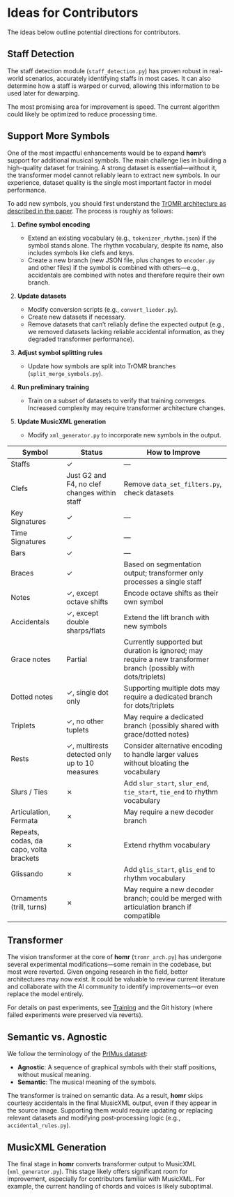 # Ideas for Contributors

The ideas below outline potential directions for contributors.

## Staff Detection

The staff detection module (`staff_detection.py`) has proven robust in real-world scenarios, accurately identifying staffs in most cases. It can also determine how a staff is warped or curved, allowing this information to be used later for dewarping.

The most promising area for improvement is speed. The current algorithm could likely be optimized to reduce processing time.

## Support More Symbols

One of the most impactful enhancements would be to expand **homr**’s support for additional musical symbols. The main challenge lies in building a high-quality dataset for training. A strong dataset is essential—without it, the transformer model cannot reliably learn to extract new symbols. In our experience, dataset quality is the single most important factor in model performance.

To add new symbols, you should first understand the [TrOMR architecture as described in the paper](https://arxiv.org/abs/2308.09370). The process is roughly as follows:

1. **Define symbol encoding**

   - Extend an existing vocabulary (e.g., `tokenizer_rhythm.json`) if the symbol stands alone. The rhythm vocabulary, despite its name, also includes symbols like clefs and keys.
   - Create a new branch (new JSON file, plus changes to `encoder.py` and other files) if the symbol is combined with others—e.g., accidentals are combined with notes and therefore require their own branch.

2. **Update datasets**

   - Modify conversion scripts (e.g., `convert_lieder.py`).
   - Create new datasets if necessary.
   - Remove datasets that can’t reliably define the expected output (e.g., we removed datasets lacking reliable accidental information, as they degraded transformer performance).

3. **Adjust symbol splitting rules**

   - Update how symbols are split into TrOMR branches (`split_merge_symbols.py`).

4. **Run preliminary training**

   - Train on a subset of datasets to verify that training converges. Increased complexity may require transformer architecture changes.

5. **Update MusicXML generation**

   - Modify `xml_generator.py` to incorporate new symbols in the output.

| Symbol                                  | Status                                        | How to Improve                                                                                                  |
| --------------------------------------- | --------------------------------------------- | --------------------------------------------------------------------------------------------------------------- |
| Staffs                                  | ✓                                             | —                                                                                                               |
| Clefs                                   | Just G2 and F4, no clef changes within staff  | Remove `data_set_filters.py`, check datasets                                                                    |
| Key Signatures                          | ✓                                             | —                                                                                                               |
| Time Signatures                         | ✓                                             | —                                                                                                               |
| Bars                                    | ✓                                             | —                                                                                                               |
| Braces                                  | ✓                                             | Based on segmentation output; transformer only processes a single staff                                         |
| Notes                                   | ✓, except octave shifts                       | Encode octave shifts as their own symbol                                                                        |
| Accidentals                             | ✓, except double sharps/flats                 | Extend the lift branch with new symbols                                                                         |
| Grace notes                             | Partial                                       | Currently supported but duration is ignored; may require a new transformer branch (possibly with dots/triplets) |
| Dotted notes                            | ✓, single dot only                            | Supporting multiple dots may require a dedicated branch for dots/triplets                                       |
| Triplets                                | ✓, no other tuplets                           | May require a dedicated branch (possibly shared with grace/dotted notes)                                        |
| Rests                                   | ✓, multirests detected only up to 10 measures | Consider alternative encoding to handle larger values without bloating the vocabulary                           |
| Slurs / Ties                            | ✗                                             | Add `slur_start`, `slur_end`, `tie_start`, `tie_end` to rhythm vocabulary                                       |
| Articulation, Fermata                   | ✗                                             | May require a new decoder branch                                                                                |
| Repeats, codas, da capo, volta brackets | ✗                                             | Extend rhythm vocabulary                                                                                        |
| Glissando                               | ✗                                             | Add `glis_start`, `glis_end` to rhythm vocabulary                                                               |
| Ornaments (trill, turns)                | ✗                                             | May require a new decoder branch; could be merged with articulation branch if compatible                        |

## Transformer

The vision transformer at the core of **homr** (`tromr_arch.py`) has undergone several experimental modifications—some remain in the codebase, but most were reverted. Given ongoing research in the field, better architectures may now exist. It could be valuable to review current literature and collaborate with the AI community to identify improvements—or even replace the model entirely.

For details on past experiments, see [Training](Training.md) and the Git history (where failed experiments were preserved via reverts).

## Semantic vs. Agnostic

We follow the terminology of the [PrIMus dataset](https://grfia.dlsi.ua.es/primus/):

- **Agnostic**: A sequence of graphical symbols with their staff positions, without musical meaning.
- **Semantic**: The musical meaning of the symbols.

The transformer is trained on semantic data. As a result, **homr** skips courtesy accidentals in the final MusicXML output, even if they appear in the source image. Supporting them would require updating or replacing relevant datasets and modifying post-processing logic (e.g., `accidental_rules.py`).

## MusicXML Generation

The final stage in **homr** converts transformer output to MusicXML (`xml_generator.py`). This stage likely offers significant room for improvement, especially for contributors familiar with MusicXML. For example, the current handling of chords and voices is likely suboptimal.
